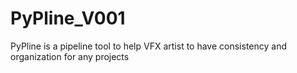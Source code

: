 # PyPline_V001

PyPline is a pipeline tool to help VFX artist to have consistency and organization for any projects
